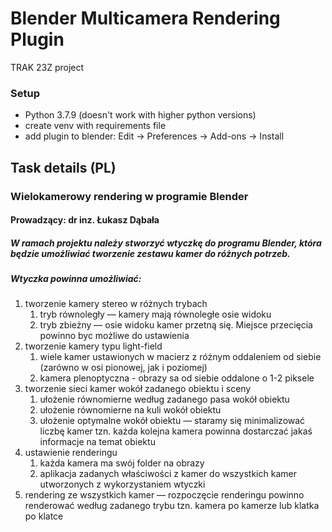 # Blender Multicamera Rendering Plugin

TRAK 23Z project

### Setup

- Python 3.7.9 (doesn't work with higher python versions)
- create venv with requirements file
- add plugin to blender: Edit -> Preferences -> Add-ons -> Install




## Task details (PL)

### Wielokamerowy rendering w programie Blender
#### Prowadzący: dr inz. Łukasz Dąbała

##### W ramach projektu należy stworzyć wtyczkę do programu Blender, która będzie umożliwiać tworzenie zestawu kamer do różnych potrzeb.
##### Wtyczka powinna umożliwiać:

1. tworzenie kamery stereo w różnych trybach
   1. tryb równoległy — kamery mają równoległe osie widoku
   2. tryb zbieżny — osie widoku kamer przetną się. Miejsce przecięcia powinno byc możliwe do ustawienia
2. tworzenie kamery typu light-field
   1. wiele kamer ustawionych w macierz z różnym oddaleniem od siebie (zarówno w osi pionowej, jak i poziomej)
   2. kamera plenoptyczna - obrazy sa od siebie oddalone o 1-2 piksele
3. tworzenie sieci kamer wokół zadanego obiektu i sceny
   1. ułożenie równomierne według zadanego pasa wokół obiektu
   2. ułożenie równomierne na kuli wokół obiektu
   3. ułożenie optymalne wokół obiektu — staramy się minimalizować liczbę kamer tzn. każda kolejna kamera powinna dostarczać jakaś informacje na temat obiektu
4. ustawienie renderingu
   1. każda kamera ma swój folder na obrazy
   2. aplikacja zadanych właściwości z kamer do wszystkich kamer utworzonych z wykorzystaniem wtyczki
5. rendering ze wszystkich kamer — rozpoczęcie renderingu powinno renderować według zadanego trybu tzn. kamera po kamerze lub klatka po klatce